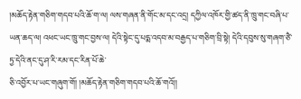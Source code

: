 ﻿  
།མཆོད་རྟེན་གཅིག་གདབ་པའི་ཆོ་ག་ལ། ལས་གཞན་ནི་གོང་མ་དང་འདྲ། དཀྱིལ་འཁོར་གྱི་ཚད་ནི་ཁྲུ་གང་བཞི་པ་ཡན་ཆད་ལ། འཕང་ཡང་ཁྲུ་གང་བྱས་ལ། དེའི་སྟེང་དུ་པདྨ་འདབ་མ་བརྒྱད་པ་གཅིག་བྲི་སྟེ། དེའི་དབུས་སུ་གཞག་ཙཻ་ཏྱ་དེའི་ནང་དུ་ཤ་རི་རམ་དང་རིན་པོ་ཆེ་  
ཅི་འབྱོར་པ་ཡང་གཞུག་གོ། །མཆོད་རྟེན་གཅིག་གདབ་པའི་ཆོ་གའོ།།  
  
